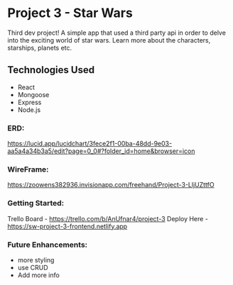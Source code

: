 # Project 3 - Star Wars

Third dev project! A simple app that used a third party api in order to delve into the exciting world of star wars. Learn more about the characters, starships, planets etc. 

## Technologies Used
- React
- Mongoose
- Express 
- Node.js 

### ERD:
https://lucid.app/lucidchart/3fece2f1-00ba-48dd-9e03-aa5a4a34b3a5/edit?page=0_0#?folder_id=home&browser=icon

### WireFrame:
https://zoowens382936.invisionapp.com/freehand/Project-3-LljUZttfO

### Getting Started:
Trello Board - https://trello.com/b/AnUfnar4/project-3
Deploy Here - https://sw-project-3-frontend.netlify.app

### Future Enhancements: 
- more styling
- use CRUD
- Add more info 
